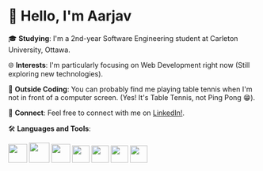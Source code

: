 <h1>
👋 Hello, I'm Aarjav
</h1>
<p>
  
  🎓 **Studying**: I'm a 2nd-year Software Engineering student at Carleton University, Ottawa.
  
  🌐 **Interests**: I'm particularly focusing on Web Development right now (Still exploring new technologies).
  
  🏓 **Outside Coding**: You can probably find me playing table tennis when I'm not in front of a computer screen. (Yes! It's Table Tennis, not Ping Pong 😁).
  
  🔗 **Connect**: Feel free to connect with me on [LinkedIn!](https://www.linkedin.com/in/aarjav-mitkari/).

🛠 **Languages and Tools**: 

  <img src = "https://raw.githubusercontent.com/bablubambal/All_logo_and_pictures/1ac69ce5fbc389725f16f989fa53c62d6e1b4883/programming%20languages/python.svg" width = "38" height = "38"  />                                 <img src = "https://raw.githubusercontent.com/bablubambal/All_logo_and_pictures/1ac69ce5fbc389725f16f989fa53c62d6e1b4883/programming%20languages/c.svg" width = "41" height = "41"  />                                 <img src = "https://raw.githubusercontent.com/bablubambal/All_logo_and_pictures/1ac69ce5fbc389725f16f989fa53c62d6e1b4883/programming%20languages/java.svg" width = "38" height = "38"  />                                 <img src = "https://raw.githubusercontent.com/bablubambal/All_logo_and_pictures/1ac69ce5fbc389725f16f989fa53c62d6e1b4883/social%20icons/html5.svg" width = "35" height = "35"  />                                                                             <img src = "https://raw.githubusercontent.com/bablubambal/All_logo_and_pictures/1ac69ce5fbc389725f16f989fa53c62d6e1b4883/social%20icons/css3.svg" width = "35" height = "35"  />                                 <img src = "https://raw.githubusercontent.com/bablubambal/All_logo_and_pictures/62487087dc4f4f5efee637addbc67a16dd374bf6/text%20editors/vscode.svg" width = "35" height = "35"  />
  <img src = "https://raw.githubusercontent.com/bablubambal/All_logo_and_pictures/62487087dc4f4f5efee637addbc67a16dd374bf6/text%20editors/javascript.svg" width = "35" height = "35"  />
  
   

</p>
<!--
**RjavM/RjavM** is a ✨ _special_ ✨ repository because its `README.md` (this file) appears on your GitHub profile.

Here are some ideas to get you started:

- 🔭 I’m currently working on ...
- 🌱 I’m currently learning ...
- 👯 I’m looking to collaborate on ...
- 🤔 I’m looking for help with ...
- 💬 Ask me about ...
- 📫 How to reach me: ...
- 😄 Pronouns: ...
- ⚡ Fun fact: ...
-->
